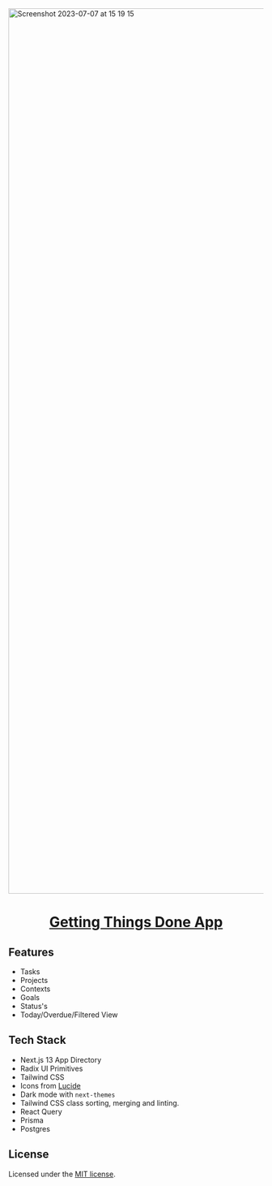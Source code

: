 <a href="https://github.com/eyalcohen4/ai-gtd">
  <img width="1745" alt="Screenshot 2023-07-07 at 15 19 15" src="https://github.com/eyalcohen4/ai-gtd/assets/16276358/a38dd54d-2bd5-4db5-a4c2-0a898f1a4151" alt="The App">
  <h1 align="center">Getting Things Done App</h1>
</a>

## Features
- Tasks
- Projects
- Contexts
- Goals
- Status's
- Today/Overdue/Filtered View

## Tech Stack

- Next.js 13 App Directory
- Radix UI Primitives
- Tailwind CSS
- Icons from [Lucide](https://lucide.dev)
- Dark mode with `next-themes`
- Tailwind CSS class sorting, merging and linting.
- React Query
- Prisma
- Postgres

## License

Licensed under the [MIT license](https://github.com/shadcn/ui/blob/main/LICENSE.md).
